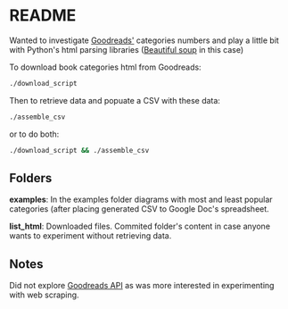# README

Wanted to investigate [Goodreads'](https://www.goodreads.com/) categories numbers and play a little bit with Python's html parsing libraries ([Beautiful soup](https://www.crummy.com/software/BeautifulSoup/) in this case)

To download book categories html from Goodreads:

```bash
./download_script
```

Then to retrieve data and popuate a CSV with these data:

```bash
./assemble_csv
```

or to do both:

```bash
./download_script && ./assemble_csv
```

## Folders

**examples**: In the examples folder diagrams with most and least popular categories (after placing generated CSV to Google Doc's spreadsheet.

**list_html**: Downloaded files. Commited folder's content in case anyone wants to experiment without retrieving data.

## Notes

Did not explore [Goodreads API](https://www.goodreads.com/api) as was more interested in experimenting with web scraping.
